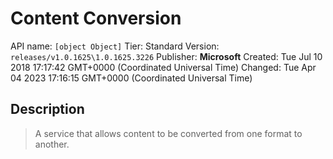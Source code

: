 # Content Conversion
API name: `[object Object]`
Tier: Standard
Version: `releases/v1.0.1625\1.0.1625.3226`
Publisher: **Microsoft**
Created: Tue Jul 10 2018 17:17:42 GMT+0000 (Coordinated Universal Time)
Changed: Tue Apr 04 2023 17:16:15 GMT+0000 (Coordinated Universal Time)

## Description
> A service that allows content to be converted from one format to another.
